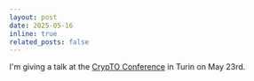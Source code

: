 ```yaml
---
layout: post
date: 2025-05-16
inline: true
related_posts: false
---
```


I'm giving a talk at the [CrypTO Conference](https://crypto.polito.it/crypto_conference) in Turin on May 23rd.

